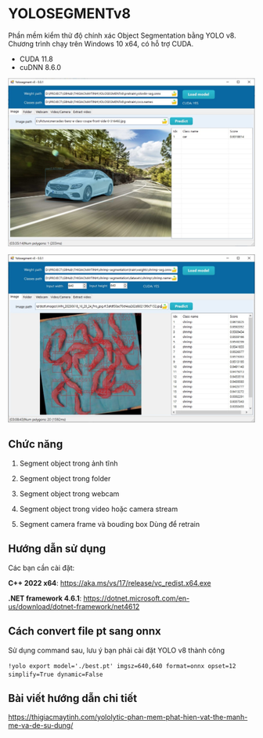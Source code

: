 # YOLOSEGMENTv8

Phần mềm kiểm thử độ chính xác Object Segmentation bằng YOLO v8. Chương trình chạy trên Windows 10 x64, có hỗ trợ CUDA.

- CUDA 11.8
- cuDNN 8.6.0

![](image/yolosegment2.jpg)

![](image/yolosegment.jpg)

## Chức năng

1. Segment object trong ảnh tĩnh

2. Segment object trong folder

3. Segment object trong webcam

4. Segment object trong video hoặc camera stream

5. Segment camera frame và bouding box
Dùng để retrain

## Hướng dẫn sử dụng

Các bạn cần cài đặt:

**C++ 2022 x64**: https://aka.ms/vs/17/release/vc_redist.x64.exe

**.NET framework 4.6.1**: https://dotnet.microsoft.com/en-us/download/dotnet-framework/net4612

## Cách convert file pt sang onnx

Sử dụng command sau, lưu ý bạn phải cài đặt YOLO v8 thành công

`!yolo export model='./best.pt' imgsz=640,640 format=onnx opset=12 simplify=True dynamic=False
`

## Bài viết hướng dẫn chi tiết
https://thigiacmaytinh.com/yololytic-phan-mem-phat-hien-vat-the-manh-me-va-de-su-dung/
